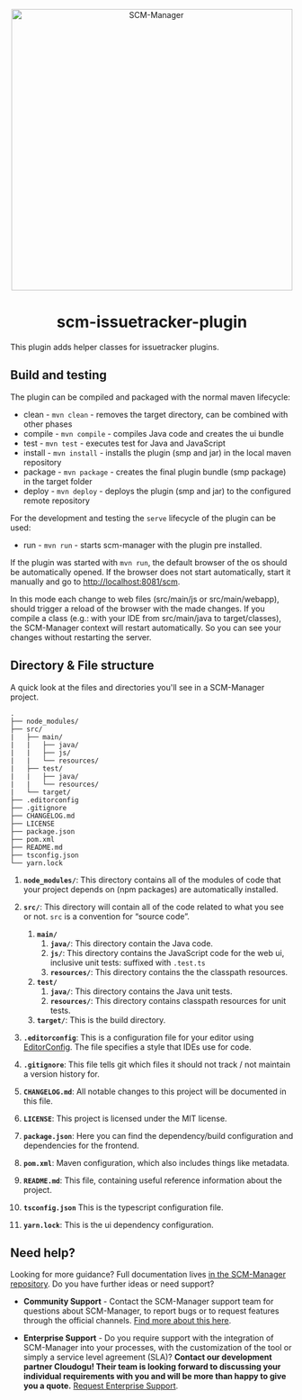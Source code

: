 <p align="center">
  <a href="https://www.scm-manager.org/">
    <img alt="SCM-Manager" src="https://download.scm-manager.org/images/logo/scm-manager_logo.png" width="500" />
  </a>
</p>
<h1 align="center">
  scm-issuetracker-plugin
</h1>

This plugin adds helper classes for issuetracker plugins.

## Build and testing

The plugin can be compiled and packaged with the normal maven lifecycle:

* clean - `mvn clean` - removes the target directory, can be combined with other phases
* compile - `mvn compile` - compiles Java code and creates the ui bundle
* test - `mvn test` - executes test for Java and JavaScript
* install - `mvn install` - installs the plugin (smp and jar) in the local maven repository
* package - `mvn package` - creates the final plugin bundle (smp package) in the target folder
* deploy - `mvn deploy` - deploys the plugin (smp and jar) to the configured remote repository

For the development and testing the `serve` lifecycle of the plugin can be used:

* run - `mvn run` - starts scm-manager with the plugin pre installed.

If the plugin was started with `mvn run`, the default browser of the os should be automatically opened.
If the browser does not start automatically, start it manually and go to [http://localhost:8081/scm](http://localhost:8081/scm).

In this mode each change to web files (src/main/js or src/main/webapp), should trigger a reload of the browser with the made changes.
If you compile a class (e.g.: with your IDE from src/main/java to target/classes), 
the SCM-Manager context will restart automatically. So you can see your changes without restarting the server.

## Directory & File structure

A quick look at the files and directories you'll see in a SCM-Manager project.

    .
    ├── node_modules/
    ├── src/
    |   ├── main/
    |   |   ├── java/
    |   |   ├── js/
    |   |   └── resources/
    |   ├── test/
    |   |   ├── java/
    |   |   └── resources/
    |   └── target/
    ├── .editorconfig
    ├── .gitignore
    ├── CHANGELOG.md
    ├── LICENSE
    ├── package.json
    ├── pom.xml
    ├── README.md
    ├── tsconfig.json
    └── yarn.lock

1.  **`node_modules/`**: This directory contains all of the modules of code that your project depends on (npm packages) are automatically installed.

2.  **`src/`**: This directory will contain all of the code related to what you see or not. `src` is a convention for “source code”.
    1. **`main/`**
        1. **`java/`**: This directory contain the Java code.
        2. **`js/`**: This directory contains the JavaScript code for the web ui, inclusive unit tests: suffixed with `.test.ts`
        3. **`resources/`**: This directory contains the the classpath resources.
    2. **`test/`**
        1. **`java/`**: This directory contains the Java unit tests.
        3. **`resources/`**: This directory contains classpath resources for unit tests.
    3. **`target/`**: This is the build directory.
    
3.  **`.editorconfig`**: This is a configuration file for your editor using [EditorConfig](https://editorconfig.org/). The file specifies a style that IDEs use for code.

4.  **`.gitignore`**: This file tells git which files it should not track / not maintain a version history for.

5.  **`CHANGELOG.md`**: All notable changes to this project will be documented in this file.

6.  **`LICENSE`**: This project is licensed under the MIT license.

7.  **`package.json`**: Here you can find the dependency/build configuration and dependencies for the frontend.

8.  **`pom.xml`**: Maven configuration, which also includes things like metadata.

9.  **`README.md`**: This file, containing useful reference information about the project.

10. **`tsconfig.json`** This is the typescript configuration file.

11. **`yarn.lock`**: This is the ui dependency configuration.

## Need help?

Looking for more guidance? Full documentation lives [in the SCM-Manager repository](https://github.com/scm-manager/scm-manager/blob/develop/docs/Home.md). Do you have further ideas or need support?

- **Community Support** - Contact the SCM-Manager support team for questions about SCM-Manager, to report bugs or to request features through the official channels. [Find more about this here](https://www.scm-manager.org/support/).

- **Enterprise Support** - Do you require support with the integration of SCM-Manager into your processes, with the customization of the tool or simply a service level agreement (SLA)? **Contact our development partner Cloudogu! Their team is looking forward to discussing your individual requirements with you and will be more than happy to give you a quote.** [Request Enterprise Support](https://cloudogu.com/en/scm-manager-enterprise/).

